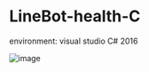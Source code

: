 # LineBot-health-C
environment: visual studio C# 2016 

![image](https://user-images.githubusercontent.com/24285484/159651393-6b20b55b-911a-4be2-b765-8bf2e63b4a5b.png)
